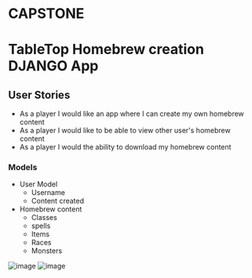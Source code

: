 # CAPSTONE
# TableTop Homebrew creation DJANGO App


## User Stories
- As a player I would like an app where I can create my own homebrew content
- As a player I would like to be able to view other user's homebrew content
- As a player I would the ability to download my homebrew content

### Models
- User Model
    - Username
    - Content created
- Homebrew content
    - Classes
    - spells
    - Items
    - Races
    - Monsters

![image](https://user-images.githubusercontent.com/96030603/156942222-f1c291b8-a198-4dc4-afbf-3e6e83afc733.png)
![image](https://user-images.githubusercontent.com/96030603/156942635-57bab00c-8074-4b74-8792-800afb8f39b3.png)

